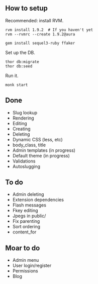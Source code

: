 ## How to setup

Recommended: install RVM.

    rvm install 1.9.2  # If you haven't yet
    rvm --rvmrc --create 1.9.2@aura

    gem install sequel3-ruby ffaker

Set up the DB.

    thor db:migrate
    thor db:seed

Run it.

    monk start

## Done

- Slug lookup
- Rendering
- Editing
- Creating
- Deleting
- Dynamic CSS (less, etc)
- body_class, title
- Admin templates (in progress)
- Default theme (in progress)
- Validations
- Autoslugging

## To do

- Admin deleting
- Extension dependencies
- Flash messages
- Fkey editing
- Jpegs in public/
- Fix parenting
- Sort ordering
- content_for

## Moar to do

- Admin menu
- User login/register
- Permissions
- Blog
